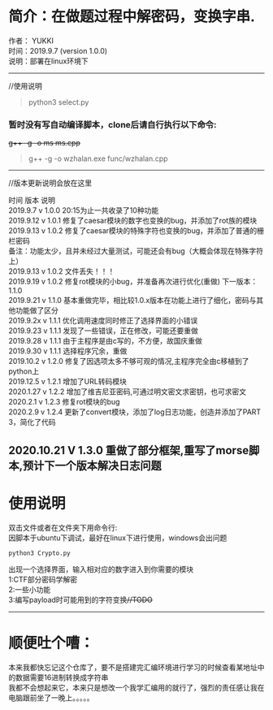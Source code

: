 # 简介：在做题过程中解密码，变换字串.
作者： YUKKI  
时间：2019.9.7 (version 1.0.0)  
说明：部署在linux环境下

----------------------------------------------------------------------------
//使用说明  
> python3 select.py  
### 暂时没有写自动编译脚本，clone后请自行执行以下命令:
~~g++ -g -o ms ms.cpp~~
> g++ -g -o wzhalan.exe func/wzhalan.cpp

----------------------------------------------------------------------------
//版本更新说明会放在这里  

  时间  	  版本		说明  
2019.9.7	v 1.0.0		20:15为止一共收录了10种功能  
2019.9.12   v 1.0.1		修复了caesar模块的数字也变换的bug，并添加了rot族的模块  
2019.9.13	v 1.0.2		修复了caesar模块的特殊字符也变换的bug，并添加了普通的栅栏密码  
						备注：功能太少，且并未经过大量测试，可能还会有bug（大概会体现在特殊字符上）  
2019.9.13	v 1.0.2		文件丢失！！！  
2019.9.19	v 1.0.2		修复rot模块的小bug，并准备再次进行优化(重做)	下一版本：1.1.0  
2019.9.21	v 1.1.0		基本重做完毕，相比较1.0.x版本在功能上进行了细化，密码与其他功能做了区分  
2019.9.2x	v 1.1.1		优化调用速度同时修正了选择界面的小错误  
2019.9.23	v 1.1.1		发现了一些错误，正在修改，可能还要重做  
2019.9.28	v 1.1.1		由于主程序是由c写的，不方便，故国庆重做  
2019.9.30	v 1.1.1		选择程序冗余，重做  
2019.10.2	v 1.2.0		修复了因选项太多不够可观的情况,主程序完全由c移植到了python上  
2019.12.5	v 1.2.1		增加了URL转码模块  
2020.1.27	v 1.2.2		增加了维吉尼亚密码,可通过明文密文求密钥，也可求密文  
2020.2.1	v 1.2.3		修复rot模块的bug  
2020.2.9	v 1.2.4		更新了convert模块，添加了log日志功能，创造并添加了PART 3，简化了代码    

2020.10.21  V 1.3.0     重做了部分框架,重写了morse脚本,预计下一个版本解决日志问题  
---------------------------------------------------------------------------
# 使用说明  
双击文件或者在文件夹下用命令行:  
因脚本于ubuntu下调试，最好在linux下进行使用，windows会出问题  
```shell  
python3 Crypto.py  
```
出现一个选择界面，输入相对应的数字进入到你需要的模块  
1:CTF部分密码学解密  
2:一些小功能  
3:编写payload时可能用到的字符变换~~//TODO~~  

----------------------------------------------------------------------------
# 顺便吐个嘈：  
本来我都快忘记这个仓库了，要不是搭建完汇编环境进行学习的时候查看某地址中的数据需要16进制转换成字符串  
我都不会想起来它，本来只是想改一个我学汇编用的就行了，强烈的责任感让我在电脑跟前坐了一晚上。。。。。  
